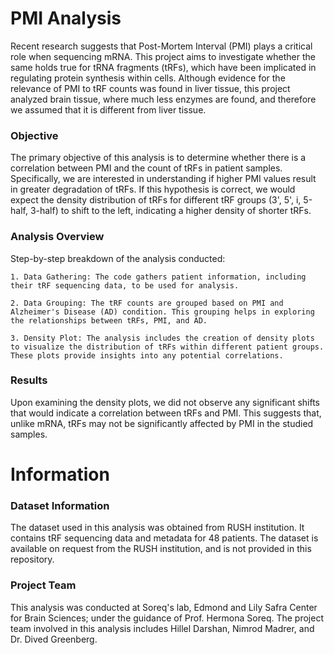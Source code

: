 # PMI Analysis

Recent research suggests that Post-Mortem Interval (PMI) plays a critical role when sequencing mRNA.
This project aims to investigate whether the same holds true for tRNA fragments (tRFs), which have been implicated in 
regulating protein synthesis within cells. Although evidence for the relevance of PMI to tRF counts was found in liver tissue,
this project analyzed brain tissue, where much less enzymes are found, and therefore we assumed that it is different from liver tissue. 

### Objective

The primary objective of this analysis is to determine whether there is a correlation between PMI and the count of tRFs
in patient samples. Specifically, we are interested in understanding if higher PMI values result in greater degradation
of tRFs. If this hypothesis is correct, we would expect the density distribution of tRFs for different tRF groups
(3', 5', i, 5-half, 3-half) to shift to the left, indicating a higher density of shorter tRFs.

### Analysis Overview

Step-by-step breakdown of the analysis conducted:

    1. Data Gathering: The code gathers patient information, including their tRF sequencing data, to be used for analysis.

    2. Data Grouping: The tRF counts are grouped based on PMI and Alzheimer's Disease (AD) condition. This grouping helps in exploring the relationships between tRFs, PMI, and AD.

    3. Density Plot: The analysis includes the creation of density plots to visualize the distribution of tRFs within different patient groups. These plots provide insights into any potential correlations.

### Results

Upon examining the density plots, we did not observe any significant shifts that would indicate a correlation between tRFs and PMI. This suggests that, unlike mRNA, tRFs may not be significantly affected by PMI in the studied samples.

# Information 
### Dataset Information

The dataset used in this analysis was obtained from RUSH institution. It contains tRF sequencing data and metadata for 48 patients.
The dataset is available on request from the RUSH institution, and is not provided in this repository.

### Project Team

This analysis was conducted at Soreq's lab, Edmond and Lily Safra Center for Brain Sciences; under the guidance of Prof. Hermona Soreq.
The project team involved in this analysis includes Hillel Darshan, Nimrod Madrer, and  Dr. Dived Greenberg. 
